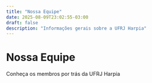```yaml
---
title: "Nossa Equipe"
date: 2025-08-09T23:02:55-03:00
draft: false
description: "Informações gerais sobre a UFRJ Harpia"
---
```


<div class="page-header">
<h1>Nossa Equipe</h1>
<p>Conheça os membros por trás da UFRJ Harpia</p>
</div>

<!-- O container agora será preenchido com as seções das equipes -->
<div class="container">
<div id="teams-container">
<!-- As seções (Software, Mecânica, etc.) serão inseridas aqui pelo JavaScript -->
</div>


